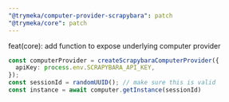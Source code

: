 ```yaml
---
"@trymeka/computer-provider-scrapybara": patch
"@trymeka/core": patch
---
```


feat(core): add function to expose underlying computer provider

```typescript
const computerProvider = createScrapybaraComputerProvider({
  apiKey: process.env.SCRAPYBARA_API_KEY,
});
const sessionId = randomUUID(); // make sure this is valid
const instance = await computer.getInstance(sessionId)
```
